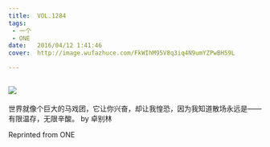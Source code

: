 ```yaml
---
title:	VOL.1284
tags:
 - 一个
 - ONE
date:	2016/04/12 1:41:46
cover:	http://image.wufazhuce.com/FkWIhM95V8q3iq4N9umYZPwBH59L

---
```

![](http://image.wufazhuce.com/FkWIhM95V8q3iq4N9umYZPwBH59L)
---

世界就像个巨大的马戏团，它让你兴奋，却让我惶恐，因为我知道散场永远是——有限温存，无限辛酸。 by 卓别林
 
Reprinted from ONE
